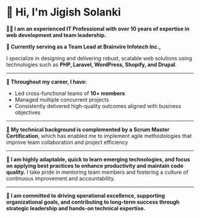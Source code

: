 # 👋 Hi, I'm Jigish Solanki

**🧑‍💻 I am an experienced IT Professional with **over 10 years of expertise** in web development and team leadership.**

**🚀 Currently serving as a Team Lead at Brainvire Infotech Inc.,**

I specialize in designing and delivering robust, scalable web solutions using technologies such as **PHP, Laravel, WordPress, Shopify, and Drupal**. 

---

**🎯 Throughout my career, I have:**
- Led cross-functional teams of **10+ members**
- Managed multiple concurrent projects
- Consistently delivered high-quality outcomes aligned with business objectives

---

**📜 My technical background is complemented by a**
**Scrum Master Certification**, which has enabled me to implement agile methodologies that improve team collaboration and project efficiency

---

**🔧 I am highly adaptable, quick to learn emerging technologies, and focus on applying best practices to enhance productivity and maintain code quality.**
I take pride in mentoring team members and fostering a culture of continuous improvement and accountability.

---

**🌟 I am committed to driving operational excellence, supporting organizational goals, and contributing to long-term success through strategic leadership and hands-on technical expertise.**
